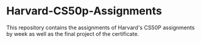 # Harvard-CS50p-Assignments

This repository contains the assignments of Harvard's CS50P assignments by week as well as the final project of the certificate. 
